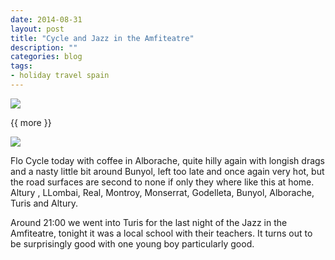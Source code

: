 ```yaml
---
date: 2014-08-31
layout: post
title: "Cycle and Jazz in the Amfiteatre"
description: ""
categories: blog 
tags:
- holiday travel spain 
---
```


<!--start excerpt-->
![](/images/2014/2014-08-31-cycle-and-jazz-in-the-amfiteatre.jpg)

{{ more }}

![](/images/2014/2014-08-31-cycle-and-jazz-in-the-amfiteatre2.jpg)

Flo Cycle today with coffee in Alborache, quite hilly again with longish drags and a nasty little bit around Bunyol, left too late and once again very hot, but the road surfaces are second to none if only they where like this at home.
Altury , LLombai, Real, Montroy, Monserrat, Godelleta, Bunyol, Alborache, Turis and Altury.

Around 21:00 we went into Turis for the last night of the Jazz in the Amfiteatre, tonight it was a local school with their teachers. It turns out to be surprisingly good with one young boy particularly good.
